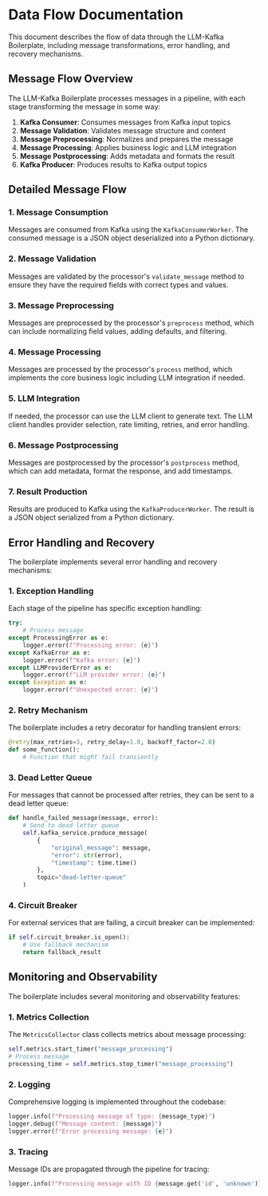 # Data Flow Documentation

This document describes the flow of data through the LLM-Kafka Boilerplate, including message transformations, error handling, and recovery mechanisms.

## Message Flow Overview

The LLM-Kafka Boilerplate processes messages in a pipeline, with each stage transforming the message in some way:

1. **Kafka Consumer**: Consumes messages from Kafka input topics
2. **Message Validation**: Validates message structure and content
3. **Message Preprocessing**: Normalizes and prepares the message
4. **Message Processing**: Applies business logic and LLM integration
5. **Message Postprocessing**: Adds metadata and formats the result
6. **Kafka Producer**: Produces results to Kafka output topics

## Detailed Message Flow

### 1. Message Consumption

Messages are consumed from Kafka using the `KafkaConsumerWorker`. The consumed message is a JSON object deserialized into a Python dictionary.

### 2. Message Validation

Messages are validated by the processor's `validate_message` method to ensure they have the required fields with correct types and values.

### 3. Message Preprocessing

Messages are preprocessed by the processor's `preprocess` method, which can include normalizing field values, adding defaults, and filtering.

### 4. Message Processing

Messages are processed by the processor's `process` method, which implements the core business logic including LLM integration if needed.

### 5. LLM Integration

If needed, the processor can use the LLM client to generate text. The LLM client handles provider selection, rate limiting, retries, and error handling.

### 6. Message Postprocessing

Messages are postprocessed by the processor's `postprocess` method, which can add metadata, format the response, and add timestamps.

### 7. Result Production

Results are produced to Kafka using the `KafkaProducerWorker`. The result is a JSON object serialized from a Python dictionary.

## Error Handling and Recovery

The boilerplate implements several error handling and recovery mechanisms:

### 1. Exception Handling

Each stage of the pipeline has specific exception handling:

```python
try:
    # Process message
except ProcessingError as e:
    logger.error(f"Processing error: {e}")
except KafkaError as e:
    logger.error(f"Kafka error: {e}")
except LLMProviderError as e:
    logger.error(f"LLM provider error: {e}")
except Exception as e:
    logger.error(f"Unexpected error: {e}")
```

### 2. Retry Mechanism

The boilerplate includes a retry decorator for handling transient errors:

```python
@retry(max_retries=3, retry_delay=1.0, backoff_factor=2.0)
def some_function():
    # Function that might fail transiently
```

### 3. Dead Letter Queue

For messages that cannot be processed after retries, they can be sent to a dead letter queue:

```python
def handle_failed_message(message, error):
    # Send to dead letter queue
    self.kafka_service.produce_message(
        {
            "original_message": message,
            "error": str(error),
            "timestamp": time.time()
        },
        topic="dead-letter-queue"
    )
```

### 4. Circuit Breaker

For external services that are failing, a circuit breaker can be implemented:

```python
if self.circuit_breaker.is_open():
    # Use fallback mechanism
    return fallback_result
```

## Monitoring and Observability

The boilerplate includes several monitoring and observability features:

### 1. Metrics Collection

The `MetricsCollector` class collects metrics about message processing:

```python
self.metrics.start_timer("message_processing")
# Process message
processing_time = self.metrics.stop_timer("message_processing")
```

### 2. Logging

Comprehensive logging is implemented throughout the codebase:

```python
logger.info(f"Processing message of type: {message_type}")
logger.debug(f"Message content: {message}")
logger.error(f"Error processing message: {e}")
```

### 3. Tracing

Message IDs are propagated through the pipeline for tracing:

```python
logger.info(f"Processing message with ID {message.get('id', 'unknown')}")